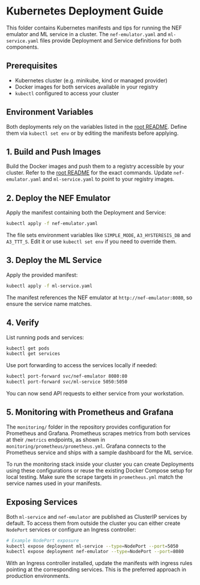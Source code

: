 # Kubernetes Deployment Guide

This folder contains Kubernetes manifests and tips for running the NEF emulator and ML service in a cluster. The `nef-emulator.yaml` and `ml-service.yaml` files provide Deployment and Service definitions for both components.

## Prerequisites

- Kubernetes cluster (e.g. minikube, kind or managed provider)
- Docker images for both services available in your registry
- `kubectl` configured to access your cluster

## Environment Variables

Both deployments rely on the variables listed in the [root README](../../README.md#environment-variables).
Define them via `kubectl set env` or by editing the manifests before applying.

## 1. Build and Push Images

Build the Docker images and push them to a registry accessible by your cluster.
Refer to the [root README](../../README.md#building-docker-images) for the exact commands.
Update `nef-emulator.yaml` and `ml-service.yaml` to point to your registry images.

## 2. Deploy the NEF Emulator

Apply the manifest containing both the Deployment and Service:

```bash
kubectl apply -f nef-emulator.yaml
```

The file sets environment variables like `SIMPLE_MODE`, `A3_HYSTERESIS_DB` and
`A3_TTT_S`. Edit it or use `kubectl set env` if you need to override them.

## 3. Deploy the ML Service

Apply the provided manifest:

```bash
kubectl apply -f ml-service.yaml
```

The manifest references the NEF emulator at `http://nef-emulator:8080`, so ensure the service name matches.

## 4. Verify

List running pods and services:

```bash
kubectl get pods
kubectl get services
```

Use port forwarding to access the services locally if needed:

```bash
kubectl port-forward svc/nef-emulator 8080:80
kubectl port-forward svc/ml-service 5050:5050
```

You can now send API requests to either service from your workstation.

## 5. Monitoring with Prometheus and Grafana

The `monitoring/` folder in the repository provides configuration for Prometheus and Grafana. Prometheus scrapes metrics from both services at their `/metrics` endpoints, as shown in `monitoring/prometheus/prometheus.yml`. Grafana connects to the Prometheus service and ships with a sample dashboard for the ML service.

To run the monitoring stack inside your cluster you can create Deployments using these configurations or reuse the existing Docker Compose setup for local testing. Make sure the scrape targets in `prometheus.yml` match the service names used in your manifests.

## Exposing Services

Both `ml-service` and `nef-emulator` are published as ClusterIP services by default. To access them from outside the cluster you can either create `NodePort` services or configure an Ingress controller:

```bash
# Example NodePort exposure
kubectl expose deployment ml-service --type=NodePort --port=5050
kubectl expose deployment nef-emulator --type=NodePort --port=8080
```

With an Ingress controller installed, update the manifests with ingress rules pointing at the corresponding services. This is the preferred approach in production environments.
